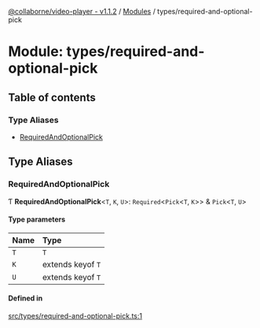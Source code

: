 [@collaborne/video-player - v1.1.2](/docs/../README.md) / [Modules](/docs/modules.md) / types/required-and-optional-pick

# Module: types/required-and-optional-pick

## Table of contents

### Type Aliases

- [RequiredAndOptionalPick](/docs/modules/types_required_and_optional_pick.md#requiredandoptionalpick)

## Type Aliases

### RequiredAndOptionalPick

Ƭ **RequiredAndOptionalPick**<`T`, `K`, `U`\>: `Required`<`Pick`<`T`, `K`\>\> & `Pick`<`T`, `U`\>

#### Type parameters

| Name | Type |
| :------ | :------ |
| `T` | `T` |
| `K` | extends keyof `T` |
| `U` | extends keyof `T` |

#### Defined in

[src/types/required-and-optional-pick.ts:1](https://github.com/Collaborne/video-player/blob/1c3dd32/src/types/required-and-optional-pick.ts#L1)
